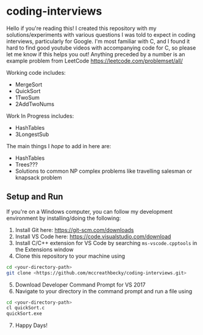 # coding-interviews
Hello if you're reading this!
I created this repository with my solutions/experiments with various questions I was told to expect in coding interviews, particularly for Google. 
I'm most familiar with C, and I found it hard to find good youtube videos with accompanying code for C, so please let me know if this helps you out!
Anything preceded by a number is an example problem from LeetCode https://leetcode.com/problemset/all/

Working code includes:
- MergeSort
- QuickSort
- 1TwoSum
- 2AddTwoNums

Work In Progress includes:
- HashTables
- 3LongestSub


The main things I *hope* to add in here are:
- HashTables
- Trees???
- Solutions to common NP complex problems like travelling salesman or knapsack problem


## Setup and Run
If you're on a Windows computer, you can follow my development environment by installing/doing the following:

1. Install Git here: <https://git-scm.com/downloads>
2. Install VS Code here: <https://code.visualstudio.com/download>
3. Install C/C++ extension for VS Code by searching `ms-vscode.cpptools` in the Extensions window
4. Clone this repository to your machine using
  ```bash
  cd <your-directory-path>
  git clone <https://github.com/mccreathbecky/coding-interviews.git>
  ```
5. Download Developer Command Prompt for VS 2017
6. Navigate to your directory in the command prompt and run a file using
  ```bash
  cd <your-directory-path>
  cl quickSort.c
  quickSort.exe
  ```
7. Happy Days!
